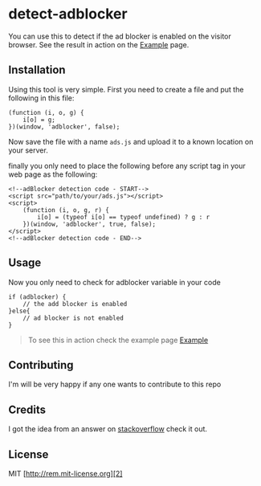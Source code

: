 # detect-adblocker
You can use this to detect if the ad blocker is enabled on the visitor browser. See the result in action on the [Example][3] page.

## Installation

Using this tool is very simple.
First you need to create a file and put the following in this file:

    (function (i, o, g) {
        i[o] = g;
    })(window, 'adblocker', false);

Now save the file with a name `ads.js` and upload it to a known location on your server.

 finally you only need to place the following before any script tag in your web page as the following:


    <!--adBlocker detection code - START-->
    <script src="path/to/your/ads.js"></script>
    <script>
        (function (i, o, g, r) {
            i[o] = (typeof i[o] == typeof undefined) ? g : r
        })(window, 'adblocker', true, false);
    </script>
    <!--adBlocker detection code - END-->

## Usage

Now you only need to check for adblocker variable in your code

    if (adblocker) {
        // the add blocker is enabled
    }else{
        // ad blocker is not enabled
    }
    
> To see this in action check the example page [Example][3]

## Contributing

I'm will be very happy if any one wants to contribute to this repo


## Credits

I got the idea from an answer on [stackoverflow][1] check it out.
                                                           
                                                           
## License

MIT [http://rem.mit-license.org][2]


[1]: http://stackoverflow.com/a/20505898/5751341
[2]: http://rem.mit-license.org
[3]: http://fortiapp.github.io/detect-adblocker/example.html